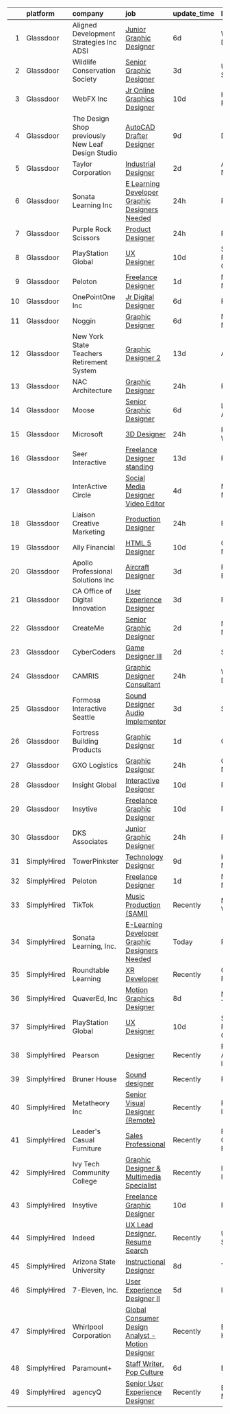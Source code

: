 

|    | platform    | company                                            | job                                                                                                                                                                                                                                                                                                                                                                                                                                                                                                                                                                                                                                                                                                                                                                                                                                                                                                                                                                                                                                                                                                                                                                                                                                                                                                                                          | update_time   | location                  |
|---:|:------------|:---------------------------------------------------|:---------------------------------------------------------------------------------------------------------------------------------------------------------------------------------------------------------------------------------------------------------------------------------------------------------------------------------------------------------------------------------------------------------------------------------------------------------------------------------------------------------------------------------------------------------------------------------------------------------------------------------------------------------------------------------------------------------------------------------------------------------------------------------------------------------------------------------------------------------------------------------------------------------------------------------------------------------------------------------------------------------------------------------------------------------------------------------------------------------------------------------------------------------------------------------------------------------------------------------------------------------------------------------------------------------------------------------------------|:--------------|:--------------------------|
|  1 | Glassdoor   | Aligned Development Strategies  Inc   ADSI         | [Junior Graphic Designer](https://www.glassdoor.com/partner/jobListing.htm?pos=103&ao=1110586&s=58&guid=000001810449276e881a24943fc64a33&src=GD_JOB_AD&t=SR&vt=w&ea=1&cs=1_d4090cc6&cb=1653634312406&jobListingId=1007879611487&cpc=E773D000C9BC26FA&jrtk=3-0-1g424i9sijm5d801-1g424i9t038pd000-0e775013a8373599--6NYlbfkN0CsnV7zi8fYXYrHU3CxYrWsevdfKoJRclteXic_DH6hz6lHkrGhtMVYuEs4uL9E0f_rJvUnt-HOJ3eUr8vm2-aKHUt4Ti1B94f3F5E24PaMnmvFHAg1Wg_49SEx7Au01zHA6BcKVESqN9Vl76215_dSx2AJtQ8IXaa1fIzkozVK1pGDNSlkH9vq_IkPKSFV6iL-wIFfJ5n5WHFvBFaXDmCJjpao3o-Q3rVi1iuN4RryP-uCHY9FE7gGx94YjKa8hSXfCznfUoD4QCjStYc9zsXRtM44lmpNitYG-rs36HGiah3OWEJUfiGP0zJjxtzXLY8JJs9712jvhzQQUf_uFO2NVJt7UN5jDwRNtaluONJn8cA4g66HIKnCel8pxRQW1Pu_0Kn99E7-Sx40Vd41l_vHiKE310AieJ8pCh8Y3pT3pX4WVH8KuE6RdG562M2Yu4yso0Dvlw9xbCNjyYHiLCN7XXYtyTryaqnsscDIAOuXod2KG3JZt-gANY-dwNnICJw%3D)                                                                                                                                                                                                                                                                                                                                                                                                                                                                             | 6d            | Washington, DC            |
|  2 | Glassdoor   | Wildlife Conservation Society                      | [Senior Graphic Designer](https://www.glassdoor.com/partner/jobListing.htm?pos=127&ao=1136043&s=58&guid=000001810449276e881a24943fc64a33&src=GD_JOB_AD&t=SR&vt=w&cs=1_12375615&cb=1653634312412&jobListingId=1007886555647&jrtk=3-0-1g424i9sijm5d801-1g424i9t038pd000-41f3726d2523b07a-)                                                                                                                                                                                                                                                                                                                                                                                                                                                                                                                                                                                                                                                                                                                                                                                                                                                                                                                                                                                                                                                     | 3d            | United States             |
|  3 | Glassdoor   | WebFX  Inc                                         | [Jr  Online Graphics Designer](https://www.glassdoor.com/partner/jobListing.htm?pos=104&ao=1110586&s=58&guid=000001810449276e881a24943fc64a33&src=GD_JOB_AD&t=SR&vt=w&cs=1_7dce94f3&cb=1653634312406&jobListingId=1007867152531&cpc=56C4EA4A1A191A49&jrtk=3-0-1g424i9sijm5d801-1g424i9t038pd000-e45d203cd15b1a88--6NYlbfkN0AA3uNcJ0aeXBAdVd1dUlJvZjHaUXbbC2QUFGJChoFW7xEU327m6es5fnmO4XFfQsElUQ5B2qez56nt0s_fqeW3_CEP4WT4GTXC0RSYE13d5_LoyRRUBtBgM1MHZfL2KnJULpAfNAJiUd9jBARxSD4BJ-OVc0YEX-8Vb9B6a11teLBKNpBs2fFa1JCVe2DlZD_No5AqK-WSe_DpC04pdhy4VfWDwB5M3k1Zob20RXXMyYWhGYVFXX4CNVJktKpJnS0XylfwcGImNWTKivWQ6NyY2kkcAu_ZdplxNPZbU78_l7hXEZwHWhm6cAibT_mG89eOMuXR5G-QdaIDm_Rax5wTvdNxJWI0Nto6GWgXNwwkp2WKC3l9H8uZwMY9WYN1dx-_1P21Kea9TGEwe4G25fWKzzmLwdBOr7bpUG_xouRVi0U51AF1yq1xkJzM5lEYmFeA_eKADo5xvRHgzGlyHF69s9UVp6u8Ncw94p_ySVEDq3MrR3u99w32vF_hDFDNX8OEevWvLTrUXHhPpY-C6vmmLuHARIY4DIsRxtATvun4znXtskOXGjRh)                                                                                                                                                                                                                                                                                                                                                                                                                           | 10d           | Harrisburg, PA            |
|  4 | Glassdoor   | The Design Shop  previously New Leaf Design Studio | [AutoCAD Drafter Designer](https://www.glassdoor.com/partner/jobListing.htm?pos=111&ao=1136043&s=58&guid=000001810449276e881a24943fc64a33&src=GD_JOB_AD&t=SR&vt=w&ea=1&cs=1_68ed1bcb&cb=1653634312407&jobListingId=1007869469254&jrtk=3-0-1g424i9sijm5d801-1g424i9t038pd000-c552ae467c8b32a1-)                                                                                                                                                                                                                                                                                                                                                                                                                                                                                                                                                                                                                                                                                                                                                                                                                                                                                                                                                                                                                                               | 9d            | Dallas, TX                |
|  5 | Glassdoor   | Taylor Corporation                                 | [Industrial Designer](https://www.glassdoor.com/partner/jobListing.htm?pos=124&ao=1136043&s=58&guid=000001810449276e881a24943fc64a33&src=GD_JOB_AD&t=SR&vt=w&cs=1_0291303a&cb=1653634312412&jobListingId=1007889540671&jrtk=3-0-1g424i9sijm5d801-1g424i9t038pd000-7b49aa1f99902b0c-)                                                                                                                                                                                                                                                                                                                                                                                                                                                                                                                                                                                                                                                                                                                                                                                                                                                                                                                                                                                                                                                         | 2d            | Amsterdam, NY             |
|  6 | Glassdoor   | Sonata Learning  Inc                               | [E Learning Developer Graphic Designers Needed](https://www.glassdoor.com/partner/jobListing.htm?pos=109&ao=1136043&s=58&guid=000001810449276e881a24943fc64a33&src=GD_JOB_AD&t=SR&vt=w&ea=1&cs=1_229ce42a&cb=1653634312407&jobListingId=1007894756360&jrtk=3-0-1g424i9sijm5d801-1g424i9t038pd000-3850526d8ceb3346-)                                                                                                                                                                                                                                                                                                                                                                                                                                                                                                                                                                                                                                                                                                                                                                                                                                                                                                                                                                                                                          | 24h           | Remote                    |
|  7 | Glassdoor   | Purple  Rock  Scissors                             | [Product Designer](https://www.glassdoor.com/partner/jobListing.htm?pos=101&ao=1110586&s=58&guid=000001810449276e881a24943fc64a33&src=GD_JOB_AD&t=SR&vt=w&cs=1_18d74f92&cb=1653634312406&jobListingId=1007895212083&cpc=AF1E4A3695F490BE&jrtk=3-0-1g424i9sijm5d801-1g424i9t038pd000-19209a4e7ce6e273--6NYlbfkN0B9CJAjumQvo31X8FUvHYg0gNPS0rTJ-uJjWt5JfkEMII10vzOjbNJo6SQhCT4L7RAU6dtdEMhx8nmzmg3wfk6BhM-zFzZCODVrclYp7WjOWs3tGfzj4XR24wIewklUtdIwkGmUxB-lp8SCFGi5DovRpJU5XISOiy4Ol8SHKbhJQCa7LPvCMyjBo6z0dF169_8xYC6EvSXBiYTzZsQVpzGPf0f0MNym2t2khkJzRlYgcms04fhbQG70DxdJ8Pphx_u9rfjePehWaPfw0CMw2Te_6jj4x7FonkNZJsqyWZaXIBKF95fg8brmWVr2jyeTW8Q-8Wj5X_sYUClJ-ZSWZ0CGqfR5V4V9OjPG1WtxSvdnQcXwqIaCgxKS6NtkhMkAxeWSmQo94XhEOepnYlVpjP3VHkMI_IgZ71QhmgVaDvD45cCb4UQSVPzZ8TGbgMMByEW9PR0LgY0GWRLbO5KGVYNZSS8PlnWTWH7Kj4e3PcFnvsjYRdAxh7hSuAMfuh2qDHduO0OLqPfURHJmWjM-stub)                                                                                                                                                                                                                                                                                                                                                                                                                                                                       | 24h           | Remote                    |
|  8 | Glassdoor   | PlayStation Global                                 | [UX Designer](https://www.glassdoor.com/partner/jobListing.htm?pos=130&ao=1136043&s=58&guid=000001810449276e881a24943fc64a33&src=GD_JOB_AD&t=SR&vt=w&ea=1&cs=1_f1fedb0d&cb=1653634312413&jobListingId=1007867934239&jrtk=3-0-1g424i9sijm5d801-1g424i9t038pd000-687527c6ebf8cddc-)                                                                                                                                                                                                                                                                                                                                                                                                                                                                                                                                                                                                                                                                                                                                                                                                                                                                                                                                                                                                                                                            | 10d           | San Francisco, CA         |
|  9 | Glassdoor   | Peloton                                            | [Freelance Designer](https://www.glassdoor.com/partner/jobListing.htm?pos=125&ao=1136043&s=58&guid=000001810449276e881a24943fc64a33&src=GD_JOB_AD&t=SR&vt=w&ea=1&cs=1_7f044b5d&cb=1653634312412&jobListingId=1007892883917&jrtk=3-0-1g424i9sijm5d801-1g424i9t038pd000-f7664d831778cae2-)                                                                                                                                                                                                                                                                                                                                                                                                                                                                                                                                                                                                                                                                                                                                                                                                                                                                                                                                                                                                                                                     | 1d            | New York, NY              |
| 10 | Glassdoor   | OnePointOne Inc                                    | [Jr  Digital Designer](https://www.glassdoor.com/partner/jobListing.htm?pos=115&ao=1136043&s=58&guid=000001810449276e881a24943fc64a33&src=GD_JOB_AD&t=SR&vt=w&cs=1_a51946c4&cb=1653634312407&jobListingId=1007879993793&jrtk=3-0-1g424i9sijm5d801-1g424i9t038pd000-9b174656c843ebe8-)                                                                                                                                                                                                                                                                                                                                                                                                                                                                                                                                                                                                                                                                                                                                                                                                                                                                                                                                                                                                                                                        | 6d            | Remote                    |
| 11 | Glassdoor   | Noggin                                             | [Graphic Designer](https://www.glassdoor.com/partner/jobListing.htm?pos=122&ao=1136043&s=58&guid=000001810449276e881a24943fc64a33&src=GD_JOB_AD&t=SR&vt=w&cs=1_6669ee36&cb=1653634312408&jobListingId=1007880400147&jrtk=3-0-1g424i9sijm5d801-1g424i9t038pd000-0d005e616b3e1ede-)                                                                                                                                                                                                                                                                                                                                                                                                                                                                                                                                                                                                                                                                                                                                                                                                                                                                                                                                                                                                                                                            | 6d            | New York, NY              |
| 12 | Glassdoor   | New York State Teachers Retirement System          | [Graphic Designer 2](https://www.glassdoor.com/partner/jobListing.htm?pos=116&ao=1136043&s=58&guid=000001810449276e881a24943fc64a33&src=GD_JOB_AD&t=SR&vt=w&cs=1_86a5b485&cb=1653634312407&jobListingId=1007860435607&jrtk=3-0-1g424i9sijm5d801-1g424i9t038pd000-2c67e7067f424b67-)                                                                                                                                                                                                                                                                                                                                                                                                                                                                                                                                                                                                                                                                                                                                                                                                                                                                                                                                                                                                                                                          | 13d           | Albany, NY                |
| 13 | Glassdoor   | NAC Architecture                                   | [Graphic Designer](https://www.glassdoor.com/partner/jobListing.htm?pos=121&ao=1136043&s=58&guid=000001810449276e881a24943fc64a33&src=GD_JOB_AD&t=SR&vt=w&cs=1_34d8d6cd&cb=1653634312408&jobListingId=1007896027778&jrtk=3-0-1g424i9sijm5d801-1g424i9t038pd000-4d5553fc9f85c9df-)                                                                                                                                                                                                                                                                                                                                                                                                                                                                                                                                                                                                                                                                                                                                                                                                                                                                                                                                                                                                                                                            | 24h           | Remote                    |
| 14 | Glassdoor   | Moose                                              | [Senior Graphic Designer](https://www.glassdoor.com/partner/jobListing.htm?pos=113&ao=1136043&s=58&guid=000001810449276e881a24943fc64a33&src=GD_JOB_AD&t=SR&vt=w&cs=1_76992f35&cb=1653634312407&jobListingId=1007879986010&jrtk=3-0-1g424i9sijm5d801-1g424i9t038pd000-0d368bce582f5cc3-)                                                                                                                                                                                                                                                                                                                                                                                                                                                                                                                                                                                                                                                                                                                                                                                                                                                                                                                                                                                                                                                     | 6d            | Los Angeles, CA           |
| 15 | Glassdoor   | Microsoft                                          | [3D Designer](https://www.glassdoor.com/partner/jobListing.htm?pos=118&ao=1136043&s=58&guid=000001810449276e881a24943fc64a33&src=GD_JOB_AD&t=SR&vt=w&cs=1_9a82f2d0&cb=1653634312407&jobListingId=1007896407765&jrtk=3-0-1g424i9sijm5d801-1g424i9t038pd000-59a50215a136338b-)                                                                                                                                                                                                                                                                                                                                                                                                                                                                                                                                                                                                                                                                                                                                                                                                                                                                                                                                                                                                                                                                 | 24h           | Redmond, WA               |
| 16 | Glassdoor   | Seer Interactive                                   | [Freelance Designer  standing ](https://www.glassdoor.com/partner/jobListing.htm?pos=117&ao=1136043&s=58&guid=000001810449276e881a24943fc64a33&src=GD_JOB_AD&t=SR&vt=w&cs=1_0eef4bc3&cb=1653634312407&jobListingId=1007861957184&jrtk=3-0-1g424i9sijm5d801-1g424i9t038pd000-f173c531641d7b99-)                                                                                                                                                                                                                                                                                                                                                                                                                                                                                                                                                                                                                                                                                                                                                                                                                                                                                                                                                                                                                                               | 13d           | Remote                    |
| 17 | Glassdoor   | InterActive Circle                                 | [Social Media Designer Video Editor](https://www.glassdoor.com/partner/jobListing.htm?pos=129&ao=1136043&s=58&guid=000001810449276e881a24943fc64a33&src=GD_JOB_AD&t=SR&vt=w&cs=1_436032a6&cb=1653634312413&jobListingId=1007883932365&jrtk=3-0-1g424i9sijm5d801-1g424i9t038pd000-a9636e05bd579677-)                                                                                                                                                                                                                                                                                                                                                                                                                                                                                                                                                                                                                                                                                                                                                                                                                                                                                                                                                                                                                                          | 4d            | Minneapolis, MN           |
| 18 | Glassdoor   | Liaison Creative   Marketing                       | [Production Designer](https://www.glassdoor.com/partner/jobListing.htm?pos=128&ao=1136043&s=58&guid=000001810449276e881a24943fc64a33&src=GD_JOB_AD&t=SR&vt=w&cs=1_a8515d9e&cb=1653634312413&jobListingId=1007895708337&jrtk=3-0-1g424i9sijm5d801-1g424i9t038pd000-c1324181b70c570f-)                                                                                                                                                                                                                                                                                                                                                                                                                                                                                                                                                                                                                                                                                                                                                                                                                                                                                                                                                                                                                                                         | 24h           | Remote                    |
| 19 | Glassdoor   | Ally Financial                                     | [HTML 5 Designer](https://www.glassdoor.com/partner/jobListing.htm?pos=102&ao=1110586&s=58&guid=000001810449276e881a24943fc64a33&src=GD_JOB_AD&t=SR&vt=w&cs=1_f4f987f9&cb=1653634312406&jobListingId=1007867391726&cpc=9908D8D4413DBB8A&jrtk=3-0-1g424i9sijm5d801-1g424i9t038pd000-dd3b86276175e6eb--6NYlbfkN0DJ5QQ_XkAtnGD7OtNJBPWnMWX0-0yeBIg3SyIy7sPtwbzsSHHn3ObDFBkKUa5OGl8y0dJf7yi6WMV9-1iI2ctkQMj36Vqu3nfxqejcT7v8oHdks7-CuL-83cB3HB-Ah8QbIvJPvSePv3qF5JxlHe6ga12IDixKV-SCqR7t7RTw4kBFDGVtOK8_OOcBcVYbStPv6zhJpXcRHmhUKaiKlT_GbfC9rroAEgQY1ICyvLtOM69xz_N-gX1q0PO08lEchn5aWkM4BD8_n_m6No-7ekq0XKhr_zA1LQZCsfBoKKqbJmigF47Uv1fx3Ke0RADMHqRPHLA5iVkYaq6NsS_nPwq__0iPYKlxooVn0eDyS17--Z9LvBfOFIrV2I2pkR0dCOs9pV4hp7w9xspXxZ_Q-LYMGWg8CUmlEgiUwhf31mfwVCYG1pVxqA3RgZ54_9G5vDytgqSmYEhMCPf6_Iu3rt2yOPs1wcz2T3GKuxoTGR5wlw%3D%3D)                                                                                                                                                                                                                                                                                                                                                                                                                                                                                                            | 10d           | Charlotte, NC             |
| 20 | Glassdoor   | Apollo Professional Solutions  Inc                 | [Aircraft Designer](https://www.glassdoor.com/partner/jobListing.htm?pos=105&ao=1110586&s=58&guid=000001810449276e881a24943fc64a33&src=GD_JOB_AD&t=SR&vt=w&ea=1&cs=1_dc1b964f&cb=1653634312407&jobListingId=1007886528834&cpc=7F6F94E2229B3AB5&jrtk=3-0-1g424i9sijm5d801-1g424i9t038pd000-ccea20be80b1ef32--6NYlbfkN0CAhuD5_VJSGKds9a5niLzxiWOcN_E6D1JakCGF8i00d5u5_wS3bTMcLsa5oBz5JCY0d86PAg36sKQkUwr9RlzHYaQh2a-sjRPFxpVJdzKRZFvtbDK2qLC4EMHeB3FUPKXHdlMmNNy4CxDwp2oJLqBdhs8Xi8yYkwfctmDWHem3Up4HtIH1f1Apn0UDsTuUtgzaPWQjnCJS4_hTjr8OR8ZjTwumc7iKChQMzq2VL0YFTRVXq6vIcy_zo3toQi8chbfmC249ww1uf9b20_9Z0m2z1wGTHbcrvIOqLebLMhSsBOJD3B_tw4U7xUrbHjoeTDCxRUVGa04-I-2cvibGG93Lnj0N2QlYtsigi5YXf7nYRw3vAnrvNI4VdJH3kTRWfiJnxmiHwwaR2eGl4Vy729wIQrAV7gyDFRaaaOJF7ZAwit7B2D1Xr1vrEmAvlhiuVJB64lZoUhFeDZqoBoQ_7iGF53SjjBt7VhE9AyaSmIhsbH963_hEO1yv-jFK8-eR2LQTMlUrr1aovA%3D%3D)                                                                                                                                                                                                                                                                                                                                                                                                                                                                     | 3d            | Fort Walton Beach, FL     |
| 21 | Glassdoor   | CA Office of Digital Innovation                    | [User Experience Designer](https://www.glassdoor.com/partner/jobListing.htm?pos=112&ao=1136043&s=58&guid=000001810449276e881a24943fc64a33&src=GD_JOB_AD&t=SR&vt=w&ea=1&cs=1_1526eed4&cb=1653634312407&jobListingId=1007886937894&jrtk=3-0-1g424i9sijm5d801-1g424i9t038pd000-4b86180a2663d55c-)                                                                                                                                                                                                                                                                                                                                                                                                                                                                                                                                                                                                                                                                                                                                                                                                                                                                                                                                                                                                                                               | 3d            | Remote                    |
| 22 | Glassdoor   | CreateMe                                           | [Senior Graphic Designer](https://www.glassdoor.com/partner/jobListing.htm?pos=119&ao=1136043&s=58&guid=000001810449276e881a24943fc64a33&src=GD_JOB_AD&t=SR&vt=w&cs=1_813badbb&cb=1653634312408&jobListingId=1007888806615&jrtk=3-0-1g424i9sijm5d801-1g424i9t038pd000-ccd96bffe53508fa-)                                                                                                                                                                                                                                                                                                                                                                                                                                                                                                                                                                                                                                                                                                                                                                                                                                                                                                                                                                                                                                                     | 2d            | New York, NY              |
| 23 | Glassdoor   | CyberCoders                                        | [Game Designer III](https://www.glassdoor.com/partner/jobListing.htm?pos=106&ao=1110586&s=58&guid=000001810449276e881a24943fc64a33&src=GD_JOB_AD&t=SR&vt=w&ea=1&cs=1_e5091e75&cb=1653634312407&jobListingId=1007889347119&cpc=F4EED0218A761C36&jrtk=3-0-1g424i9sijm5d801-1g424i9t038pd000-ad7eb3e2d36a3431--6NYlbfkN0CpFJQzrgRR8WqXWK1qKKEqALWJw739KlKqr2H-MSI4eoBlI4EFrmor2FYZMP3muM3q8CJThxyMk38oTQn2aowaZAQ7o1W77ClXsMgaVTMng8KsUr9exL2c8BG4PascUKA-Sq9M7yCb3ygeayk3pjRq4nvaFIPVv9cT8aZ6pxzw-tqg3x_60uYSwGZjKjFp5nhxWSPy1QvOnUFGbstphNH3zrgzhUFzOTDvE7D2gQPRISF1IWvU7sibNhAJyqlfVpLXqWrtPq8YgEOBtRJwFlspHStzWkReOZZw-VGuBsRvntkMN1Kz1pYguIICcuR3WBzxv4g_hzGEvsGObU86b-gEwrJ6noEmkqxrX_j50Mt_VBLp1VMuIazzW59Bf6PiL_7oTNRcEub_aSbVmyutDW3i-fzo1O6YgCNFu2FCe1ZAy-gJm9fZxoKlC96KIGc0SHNXv8ngsgVMG__DsKdIQng7pNotsL1z_IXKA2fySPllNTnFCz3FhVRWHuMzKyIRU60UzaPR5DaBvrkUwVQmvXUw0DRIyDoh7IEWp73j5uZbTx6WnAhLEbRJ103vkXLb_i3fygrS60BVJyKjA1SkUxKQUePsWjgg8YBHIYLeixDLHf6ugNeaGIUq6AXEsSew2B5nnlDyAph4Rjr7f-kRMebol2ltg7stJ_dmRM1V56KEcIA7LY1AJZiRxDwJ0QfAV4MF07Ep5HubmREvTvPjwxD5lev5_t3aKigJPeR7CXCpwfRnDHkTgh81dK-GvVvTeqWx8t5EA4Fd8ESF6hqDvy4S3C_GPVvDEOJhxxIucwiEzg76fZlvuaklPirOh9aBSztpEoJLf7tiuV65pQiYU4jwYPkIxshD99M6jHzxj4LA8rxwp7YE8zoUy49TOx8Y5A4TN9fpXfACPFyJErzuwAq6wslB2G7586Mv_xwI05XJlQ8i7SnEAcVDpI58BGjnJeHHGRswT76Ka98VU8eGTftl) | 2d            | Seattle, WA               |
| 24 | Glassdoor   | CAMRIS                                             | [Graphic Designer  Consultant ](https://www.glassdoor.com/partner/jobListing.htm?pos=110&ao=1136043&s=58&guid=000001810449276e881a24943fc64a33&src=GD_JOB_AD&t=SR&vt=w&cs=1_03a7661b&cb=1653634312407&jobListingId=1007896207698&jrtk=3-0-1g424i9sijm5d801-1g424i9t038pd000-769e721914b013a6-)                                                                                                                                                                                                                                                                                                                                                                                                                                                                                                                                                                                                                                                                                                                                                                                                                                                                                                                                                                                                                                               | 24h           | Washington, DC            |
| 25 | Glassdoor   | Formosa Interactive Seattle                        | [Sound Designer   Audio Implementor](https://www.glassdoor.com/partner/jobListing.htm?pos=120&ao=1136043&s=58&guid=000001810449276e881a24943fc64a33&src=GD_JOB_AD&t=SR&vt=w&ea=1&cs=1_4c6cf4a8&cb=1653634312408&jobListingId=1007885916878&jrtk=3-0-1g424i9sijm5d801-1g424i9t038pd000-794c7b7ef5383eae-)                                                                                                                                                                                                                                                                                                                                                                                                                                                                                                                                                                                                                                                                                                                                                                                                                                                                                                                                                                                                                                     | 3d            | Seattle, WA               |
| 26 | Glassdoor   | Fortress Building Products                         | [Graphic Designer](https://www.glassdoor.com/partner/jobListing.htm?pos=126&ao=1136043&s=58&guid=000001810449276e881a24943fc64a33&src=GD_JOB_AD&t=SR&vt=w&cs=1_18e4d794&cb=1653634312412&jobListingId=1007892620368&jrtk=3-0-1g424i9sijm5d801-1g424i9t038pd000-ee46695a8071d69c-)                                                                                                                                                                                                                                                                                                                                                                                                                                                                                                                                                                                                                                                                                                                                                                                                                                                                                                                                                                                                                                                            | 1d            | Garland, TX               |
| 27 | Glassdoor   | GXO Logistics                                      | [Graphic Designer](https://www.glassdoor.com/partner/jobListing.htm?pos=114&ao=1136043&s=58&guid=000001810449276e881a24943fc64a33&src=GD_JOB_AD&t=SR&vt=w&cs=1_42f837fd&cb=1653634312407&jobListingId=1007896501287&jrtk=3-0-1g424i9sijm5d801-1g424i9t038pd000-3b149a184c07e4b3-)                                                                                                                                                                                                                                                                                                                                                                                                                                                                                                                                                                                                                                                                                                                                                                                                                                                                                                                                                                                                                                                            | 24h           | Charlotte, NC             |
| 28 | Glassdoor   | Insight Global                                     | [Interactive Designer](https://www.glassdoor.com/partner/jobListing.htm?pos=107&ao=1110586&s=58&guid=000001810449276e881a24943fc64a33&src=GD_JOB_AD&t=SR&vt=w&ea=1&cs=1_b5afc6ef&cb=1653634312407&jobListingId=1007867958848&cpc=3BA4CE39D5B5DEF5&jrtk=3-0-1g424i9sijm5d801-1g424i9t038pd000-cf31b67dfa3b3fc6--6NYlbfkN0BKkHZu3wF05EeDimN_p6sYpKCMArvwa95YdH7UpkaBCuXZAtggzO9lWFPdGsiWEnU-hD29x5XOhWlMk4AwO1XxEsSs5YYM-NWrNwSnE8TVX_603D8ylua5TZphY3CWYBRdLHLLbRw8umu77ux8qV5zpziKdDN1vaRXUy7ea4yNWgKdhy4oYOwiK8RMeWLeDB3KDm3BthxMMK7t1AG3AwjI6iBefkXbq6ou0naM6ydMWvAxEj8MTFMIjt1GtCKtlIlo1352_T54N9Jlmp1HjrgoYFahc_DdpkTI16sYVFSK-5Upg7IIl7O1ldHu9H2nqkK3izXliqNACt3YaMxfHeabma6J77f01ag3dPXXSrFgElO0JoegT0DNXjVY8_sJvJxGouxz6vEepbDguvAyQEqza1svUJxBvHByqK1n1J6MZNsPFK4ZNOvj288xAJGzC7KPBbUkEZBIMQEEeDOu64ZgdRXHwHjbF11XYKKKyHdCgyn1snaHrN0MT9JSHA5ChnE%3D)                                                                                                                                                                                                                                                                                                                                                                                                                                                                                | 10d           | Remote                    |
| 29 | Glassdoor   | Insytive                                           | [Freelance Graphic Designer](https://www.glassdoor.com/partner/jobListing.htm?pos=108&ao=1136043&s=58&guid=000001810449276e881a24943fc64a33&src=GD_JOB_AD&t=SR&vt=w&ea=1&cs=1_b155f1a3&cb=1653634312407&jobListingId=1007867254814&jrtk=3-0-1g424i9sijm5d801-1g424i9t038pd000-bb68b0a2a8bae60e-)                                                                                                                                                                                                                                                                                                                                                                                                                                                                                                                                                                                                                                                                                                                                                                                                                                                                                                                                                                                                                                             | 10d           | Remote                    |
| 30 | Glassdoor   | DKS Associates                                     | [Junior Graphic Designer](https://www.glassdoor.com/partner/jobListing.htm?pos=123&ao=1136043&s=58&guid=000001810449276e881a24943fc64a33&src=GD_JOB_AD&t=SR&vt=w&cs=1_d2790f31&cb=1653634312412&jobListingId=1007896035284&jrtk=3-0-1g424i9sijm5d801-1g424i9t038pd000-a48c0e700df7b0a0-)                                                                                                                                                                                                                                                                                                                                                                                                                                                                                                                                                                                                                                                                                                                                                                                                                                                                                                                                                                                                                                                     | 24h           | Portland, OR              |
| 31 | SimplyHired | TowerPinkster                                      | [Technology Designer](https://www.simplyhired.com/job/Eo8H-ftQNf_Z90KM3AWqWjVLPGHnq1eVo2tzVDpK376dVK5BpxQbSQ?q=interactive+designer)                                                                                                                                                                                                                                                                                                                                                                                                                                                                                                                                                                                                                                                                                                                                                                                                                                                                                                                                                                                                                                                                                                                                                                                                         | 9d            | Kalamazoo, MI             |
| 32 | SimplyHired | Peloton                                            | [Freelance Designer](https://www.simplyhired.com/job/fZCHQE6vUlWy7ZCu31cjLRf22BeMa-t8EcFrE8a5gR-slBEdKCfBtw?q=interactive+designer)                                                                                                                                                                                                                                                                                                                                                                                                                                                                                                                                                                                                                                                                                                                                                                                                                                                                                                                                                                                                                                                                                                                                                                                                          | 1d            | New York, NY              |
| 33 | SimplyHired | TikTok                                             | [Music Production (SAMI)](https://www.simplyhired.com/job/2Tqqo9ls3PxWXznsbW_zqZyHSKDst4HA0czfEUjyZA5NCH_uP-XOsw?q=interactive+designer)                                                                                                                                                                                                                                                                                                                                                                                                                                                                                                                                                                                                                                                                                                                                                                                                                                                                                                                                                                                                                                                                                                                                                                                                     | Recently      | Mountain View, CA         |
| 34 | SimplyHired | Sonata Learning, Inc.                              | [E-Learning Developer Graphic Designers Needed](https://www.simplyhired.com/job/TeOp_OrT6WJHKtS9nJO2bEVOdUxqEykGbF3qqn-283MwEQytUgS1IA?q=interactive+designer)                                                                                                                                                                                                                                                                                                                                                                                                                                                                                                                                                                                                                                                                                                                                                                                                                                                                                                                                                                                                                                                                                                                                                                               | Today         | Remote                    |
| 35 | SimplyHired | Roundtable Learning                                | [XR Developer](https://www.simplyhired.com/job/qvFIadB82qmPKcwbS-Su0yZRi4ORLl-D343HzeTnEbsndyKhfpbK4Q?q=interactive+designer)                                                                                                                                                                                                                                                                                                                                                                                                                                                                                                                                                                                                                                                                                                                                                                                                                                                                                                                                                                                                                                                                                                                                                                                                                | Recently      | Chagrin Falls, OH         |
| 36 | SimplyHired | QuaverEd, Inc                                      | [Motion Graphics Designer](https://www.simplyhired.com/job/YYdbmJvU_u5i-T0tvUrCXavp-stE3yvfTAMXPMvOM-p9AZPbsS4oGw?q=interactive+designer)                                                                                                                                                                                                                                                                                                                                                                                                                                                                                                                                                                                                                                                                                                                                                                                                                                                                                                                                                                                                                                                                                                                                                                                                    | 8d            | Nashville, TN             |
| 37 | SimplyHired | PlayStation Global                                 | [UX Designer](https://www.simplyhired.com/job/HBy-pXYV_o8XnyxuOyn3Vnm0QxeZGuXUIJRhOX0UydKTByBUDu1gdw?q=interactive+designer)                                                                                                                                                                                                                                                                                                                                                                                                                                                                                                                                                                                                                                                                                                                                                                                                                                                                                                                                                                                                                                                                                                                                                                                                                 | 10d           | San Francisco, CA         |
| 38 | SimplyHired | Pearson                                            | [Designer](https://www.simplyhired.com/job/OAb0zQt8xw5e1uZa90-K5H4Wl9Vq8_bbo8QSBJZdq4xqhVT5pVJQEQ?q=interactive+designer)                                                                                                                                                                                                                                                                                                                                                                                                                                                                                                                                                                                                                                                                                                                                                                                                                                                                                                                                                                                                                                                                                                                                                                                                                    | Recently      | Phoenix, AZ +51 locations |
| 39 | SimplyHired | Bruner House                                       | [Sound designer](https://www.simplyhired.com/job/-2YVi9EnB_pvK1wFC3qDZaqLIZuwfsQ-SDQ7uHpoVsICt4gVUXbnCA?q=interactive+designer)                                                                                                                                                                                                                                                                                                                                                                                                                                                                                                                                                                                                                                                                                                                                                                                                                                                                                                                                                                                                                                                                                                                                                                                                              | Recently      | Remote                    |
| 40 | SimplyHired | Metatheory Inc                                     | [Senior Visual Designer (Remote)](https://www.simplyhired.com/job/IdixQXVZpTTpoKAj8Vu3nNxX8mjQdSSK93Am_oATzSIIbPoEhTnj_g?q=interactive+designer)                                                                                                                                                                                                                                                                                                                                                                                                                                                                                                                                                                                                                                                                                                                                                                                                                                                                                                                                                                                                                                                                                                                                                                                             | Recently      | Remote +1 location        |
| 41 | SimplyHired | Leader's Casual Furniture                          | [Sales Professional](https://www.simplyhired.com/job/8KdA8NA4pMbajSui2Bnx7uZZea3JamttoMLQZkR_MrRevcUZ6M4_JA?q=interactive+designer)                                                                                                                                                                                                                                                                                                                                                                                                                                                                                                                                                                                                                                                                                                                                                                                                                                                                                                                                                                                                                                                                                                                                                                                                          | Recently      | Port Charlotte, FL        |
| 42 | SimplyHired | Ivy Tech Community College                         | [Graphic Designer & Multimedia Specialist](https://www.simplyhired.com/job/3UKXomY_n5iYr2V0aQnfQ9u8i8iGHv0EZyvQoNjZ3fLL1XhZn_B0rQ?q=interactive+designer)                                                                                                                                                                                                                                                                                                                                                                                                                                                                                                                                                                                                                                                                                                                                                                                                                                                                                                                                                                                                                                                                                                                                                                                    | Recently      | Indianapolis, IN          |
| 43 | SimplyHired | Insytive                                           | [Freelance Graphic Designer](https://www.simplyhired.com/job/n0OripE-PckRlxkJxrOE2mEr9j9h1x-nkx2-OiK6HDT9Q0R3h3_aNw?q=interactive+designer)                                                                                                                                                                                                                                                                                                                                                                                                                                                                                                                                                                                                                                                                                                                                                                                                                                                                                                                                                                                                                                                                                                                                                                                                  | 10d           | Remote                    |
| 44 | SimplyHired | Indeed                                             | [UX Lead Designer, Resume Search](https://www.simplyhired.com/job/sJcBKoOMngx7dS4k3pDYNV18MIKFjpgWTW-xENo-XugKM0Wefh1i1A?q=interactive+designer)                                                                                                                                                                                                                                                                                                                                                                                                                                                                                                                                                                                                                                                                                                                                                                                                                                                                                                                                                                                                                                                                                                                                                                                             | Recently      | United States             |
| 45 | SimplyHired | Arizona State University                           | [Instructional Designer](https://www.simplyhired.com/job/-fdnvNb-IwQ1zEumqTpBB0YfVZ9R8GgN5vPsEn5JC0F_lhYoz0F0og?q=interactive+designer)                                                                                                                                                                                                                                                                                                                                                                                                                                                                                                                                                                                                                                                                                                                                                                                                                                                                                                                                                                                                                                                                                                                                                                                                      | 8d            | Tempe, AZ                 |
| 46 | SimplyHired | 7-Eleven, Inc.                                     | [User Experience Designer II](https://www.simplyhired.com/job/KqXvTyS1P4tNBijJ1mnyZA1p2JhojehdwJj5EvcSX8xAVOET4zeiEw?q=interactive+designer)                                                                                                                                                                                                                                                                                                                                                                                                                                                                                                                                                                                                                                                                                                                                                                                                                                                                                                                                                                                                                                                                                                                                                                                                 | 5d            | Irving, TX                |
| 47 | SimplyHired | Whirlpool Corporation                              | [Global Consumer Design Analyst - Motion Designer](https://www.simplyhired.com/job/9XTwKmcT9LQIO5FaGsJwuXGANj42wBnQHsYB432Q5xGB7Fql3bkM5A?q=interactive+designer)                                                                                                                                                                                                                                                                                                                                                                                                                                                                                                                                                                                                                                                                                                                                                                                                                                                                                                                                                                                                                                                                                                                                                                            | Recently      | Benton Harbor, MI         |
| 48 | SimplyHired | Paramount+                                         | [Staff Writer, Pop Culture](https://www.simplyhired.com/job/jP8GW6jWFctUWy6kgz-BAdN77EVEdYUM2mRGmNkEkQTQxVPY3pZsHA?q=interactive+designer)                                                                                                                                                                                                                                                                                                                                                                                                                                                                                                                                                                                                                                                                                                                                                                                                                                                                                                                                                                                                                                                                                                                                                                                                   | 6d            | Burbank, CA               |
| 49 | SimplyHired | agencyQ                                            | [Senior User Experience Designer](https://www.simplyhired.com/job/cIDtvicOoH53aMYEP0Ljm-akwv5PTKqGSpFWDKdyocaD4666RjrRkA?q=interactive+designer)                                                                                                                                                                                                                                                                                                                                                                                                                                                                                                                                                                                                                                                                                                                                                                                                                                                                                                                                                                                                                                                                                                                                                                                             | Recently      | Bethesda, MD              |